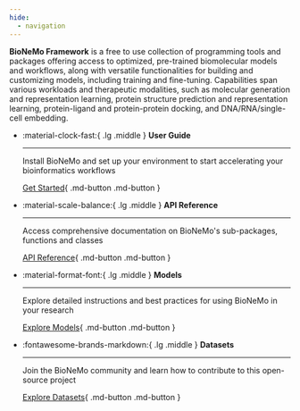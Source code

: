 ```yaml
---
hide:
  - navigation
---
```



**BioNeMo Framework** is a free to use collection of programming tools and packages offering access to optimized, pre-trained biomolecular models and workflows, along with versatile functionalities for building and customizing models, including training and fine-tuning. Capabilities span various workloads and therapeutic modalities, such as molecular generation and representation learning, protein structure prediction and representation learning, protein-ligand and protein-protein docking, and DNA/RNA/single-cell embedding.


<div class="grid cards" markdown>

-   :material-clock-fast:{ .lg .middle } __User Guide__

    ---

    Install BioNeMo and set up your environment to start accelerating your bioinformatics workflows

    [Get Started](user-guide/getting-started){ .md-button .md-button }

-   :material-scale-balance:{ .lg .middle } __API Reference__

    ---

    Access comprehensive documentation on BioNeMo's sub-packages, functions and classes

    [API Reference](API_reference/bionemo/core/api/){ .md-button .md-button }

-   :material-format-font:{ .lg .middle } __Models__

    ---

    Explore detailed instructions and best practices for using BioNeMo in your research

    [Explore Models](models){ .md-button .md-button }



-   :fontawesome-brands-markdown:{ .lg .middle } __Datasets__

    ---

    Join the BioNeMo community and learn how to contribute to this open-source project

    [Explore Datasets](datasets){ .md-button .md-button }


</div>
